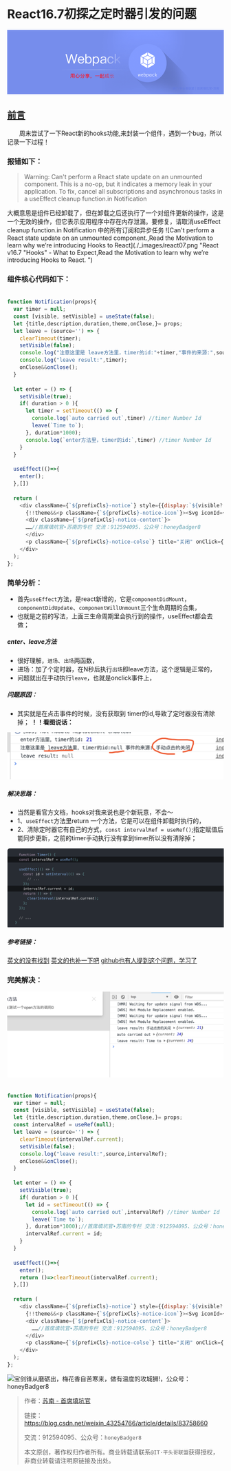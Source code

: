 

# React16.7初探之定时器引发的问题

![本文由@IT·平头哥联盟-首席填坑官∙苏南 分享，公众号：honeyBadger8，webpack4，从0配置到项目搭建](../_banner/banner23.png "Hooks are a new feature proposal that lets you use state and other React features without writing a class. They’re currently in React v16.7.0-alpha and being discussed in an open RFC.")

## [前言](https://blog.csdn.net/weixin_43254766/article/details/83267838 "首席填坑官∙苏南的专栏,梅斌的专栏，webpack4，webpack：从入门到真实项目配置，react组件封装")


　　周末尝试了一下React新的hooks功能,来封装一个组件，遇到一个bug，所以记录一下过程！

### 报错如下：

> Warning: Can't perform a React state update on an unmounted component. This is a no-op, but it indicates a memory leak in your application. To fix, cancel all subscriptions and asynchronous tasks in a useEffect cleanup function.in Notification

大概意思是组件已经卸载了，但在卸载之后还执行了一个对组件更新的操作，这是一个无效的操作，但它表示应用程序中存在内存泄漏。要修复，请取消useEffect cleanup function.in Notification 中的所有订阅和异步任务
![Can't perform a React state update on an unmounted component.,Read the Motivation to learn why we’re introducing Hooks to React](./_images/react07.png "React v16.7 "Hooks" - What to Expect,Read the Motivation to learn why we’re introducing Hooks to React. ")
### 组件核心代码如下：

```js

function Notification(props){
  var timer = null;
  const [visible, setVisible] = useState(false);
  let {title,description,duration,theme,onClose,}= props;
  let leave = (source='') => {
    clearTimeout(timer);
    setVisible(false);
    console.log("注意这里是 leave方法里，timer的id:"+timer,"事件的来源:",source);
    console.log("leave result:",timer);
    onClose&&onClose();
  }
  
  let enter = () => {
    setVisible(true);
    if( duration > 0 ){
      let timer = setTimeout(() => {
        console.log(`auto carried out`,timer) //timer Number Id 
        leave(`Time to`);
      }, duration*1000);
      console.log(`enter方法里，timer的id:`,timer) //timer Number Id 
    }
  }

  useEffect(()=>{
    enter();
  },[])

  return (
    <div className={`${prefixCls}-notice`} style={{display:`${visible?'':'none'}`}}>
      {!!theme&&<p className={`${prefixCls}-notice-icon`}><Svg iconId={`svg-${theme}`} /></p>}
      <div className={`${prefixCls}-notice-content`}>
      ……//首席填坑官∙苏南的专栏 交流：912594095、公众号：honeyBadger8
      </div>
      <p className={`${prefixCls}-notice-colse`} title="关闭" onClick={()=>leave("手动点击的关闭")}><Svg/></p>
    </div>
  );
};

```

### 简单分析：

+ 首先`useEffect`方法，是react新增的，它是`componentDidMount`，`componentDidUpdate`、`componentWillUnmount`三个生命周期的合集，
+ 也就是之前的写法，上面三生命周期里会执行到的操作，useEffect都会去做；

##### enter、leave方法
+ 很好理解，`进场`、`出场`两函数，
+ 进场：加了个定时器，在N秒后执行`出场`即leave方法，这个逻辑是正常的，
+ 问题就出在手动执行`leave`，也就是onclick事件上，

##### 问题原因：

+ 其实就是在点击事件的时候，没有获取到 timer的id,导致了定时器没有清除掉；
**！！看图说话：**

![React v16.7 "Hooks" - What to Expect -点击累加的计数器，公众号：honeyBadger8](./_images/rcqn1001.png "Hooks API Reference – React,Here, useState is a Hook we’ll talk about what this means in a moment. We call it inside a function component to add some local state to it. React will preserve this state between re-renders. useState returns a pair: the current state value and a function that lets you update it. You can call this function from an event handler or somewhere else. It’s similar to this.setState in a class")

##### 解决思路：
+ 当然是看官方文档，hooks对我来说也是个新玩意，不会～
+ 1、`useEffect`方法里return 一个方法，它是可以在组件卸载时执行的，
+ 2、清除定时器它有自己的方式，`const intervalRef = useRef()`;指定赋值后能同步更新，之前的timer手动执行没有拿到timer所以没有清除掉；

![React v16.7 "Hooks" - What to Expect - 知乎,点击累加的计数器，公众号：honeyBadger8](./_images/rcqn1002.png "首席填坑官∙苏南的专栏 交流：912594095、公众号：honeyBadger8")

##### 参考链接：
[英文的没有找到](https://react.docschina.org/docs/hooks-faq.html#is-there-something-like-instance-variables "react hooks，苏南的专栏")
[英文的也补一下吧](https://reactjs.org/docs/hooks-reference.html#useref "react.docschina，苏南的专栏")
[github也有人提到这个问题，学习了](https://github.com/facebook/react/issues/14227)


### 完美解决：
![点击累加的计数器，公众号：honeyBadger8](./_images/rcqn1003.png)

```js

function Notification(props){
  var timer = null;
  const [visible, setVisible] = useState(false);
  let {title,description,duration,theme,onClose,}= props;
  const intervalRef = useRef(null);
  let leave = (source='') => {
    clearTimeout(intervalRef.current);
    setVisible(false);
    console.log("leave result:",source,intervalRef);
    onClose&&onClose();
  }
  
  let enter = () => {
    setVisible(true);
    if( duration > 0 ){
      let id = setTimeout(() => {
        console.log(`auto carried out`,intervalRef) //timer Number Id 
        leave(`Time to`);
      }, duration*1000);//首席填坑官∙苏南的专栏 交流：912594095、公众号：honeyBadger8
      intervalRef.current = id;
    }
  }

  useEffect(()=>{
    enter();
    return ()=>clearTimeout(intervalRef.current);
  },[])

  return (
    <div className={`${prefixCls}-notice`} style={{display:`${visible?'':'none'}`}}>
      {!!theme&&<p className={`${prefixCls}-notice-icon`}><Svg iconId={`svg-${theme}`} /></p>}
      <div className={`${prefixCls}-notice-content`}>
        ……//首席填坑官∙苏南的专栏 交流：912594095、公众号：honeyBadger8
      </div>
      <p className={`${prefixCls}-notice-colse`} title="关闭" onClick={()=>leave("手动点击的关闭")}><Svg/></p>
    </div>
  );
};

```


![宝剑锋从磨砺出，梅花香自苦寒来，做有温度的攻城狮!，公众号：honeyBadger8](https://honeybadger8.github.io/blog/frontends/_banner/card.gif)

> 作者：[苏南 - 首席填坑官](https://github.com/meibin08/ "@IT·平头哥联盟-首席填坑官")
>
> 链接：https://blog.csdn.net/weixin_43254766/article/details/83758660
> 
> 交流：912594095、公众号：`honeyBadger8`
>
> 本文原创，著作权归作者所有。商业转载请联系`@IT·平头哥联盟`获得授权，非商业转载请注明原链接及出处。 





